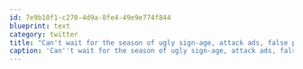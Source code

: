 ```yaml
---
id: 7e9b10f1-c270-4d9a-8fe4-49e9e774f844
blueprint: text
category: twitter
title: "Can't wait for the season of ugly sign-age, attack ads, false promises and chest beating to be over. #elxn41"
caption: 'Can''t wait for the season of ugly sign-age, attack ads, false promises and chest beating to be over. <span class="hashtag hashtag_local">#<a href="http://tweettemp.darylchymko.ca/?tag=elxn41">elxn41</a>'
---
```

